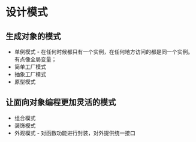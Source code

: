 # 设计模式

## 生成对象的模式

- 单例模式 - 在任何时候都只有一个实例，在任何地方访问的都是同一个实例。有点像全局变量；
- 简单工厂模式
- 抽象工厂模式
- 原型模式

## 让面向对象编程更加灵活的模式

- 组合模式
- 装饰模式
- 外观模式 - 对函数功能进行封装，对外提供统一接口